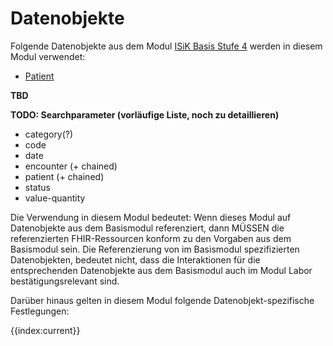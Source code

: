 # Datenobjekte

Folgende Datenobjekte aus dem Modul [ISiK Basis Stufe 4](https://simplifier.net/guide/isik-basis-v4?version=current) werden in diesem Modul verwendet:
* [Patient](https://simplifier.net/guide/isik-basis-v4/ImplementationGuide-markdown-Datenobjekte-Datenobjekte_Patient?version=current)

**TBD**

**TODO: Searchparameter (vorläufige Liste, noch zu detaillieren)**
- category(?)
- code
- date
- encounter (+ chained)
- patient (+ chained)
- status
- value-quantity


Die Verwendung in diesem Modul bedeutet:
Wenn dieses Modul auf Datenobjekte aus dem Basismodul referenziert, dann MÜSSEN die referenzierten FHIR-Ressourcen konform zu den Vorgaben aus dem Basismodul sein.
Die Referenzierung von im Basismodul spezifizierten Datenobjekten, bedeutet nicht, dass die Interaktionen für die entsprechenden Datenobjekte aus dem Basismodul auch im Modul Labor bestätigungsrelevant sind.

Darüber hinaus gelten in diesem Modul folgende Datenobjekt-spezifische Festlegungen:

{{index:current}}
